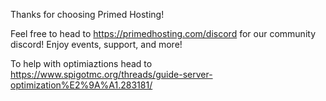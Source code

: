 Thanks for choosing Primed Hosting!

Feel free to head to https://primedhosting.com/discord for our community discord!
Enjoy events, support, and more!

To help with optimiaztions head to https://www.spigotmc.org/threads/guide-server-optimization%E2%9A%A1.283181/
